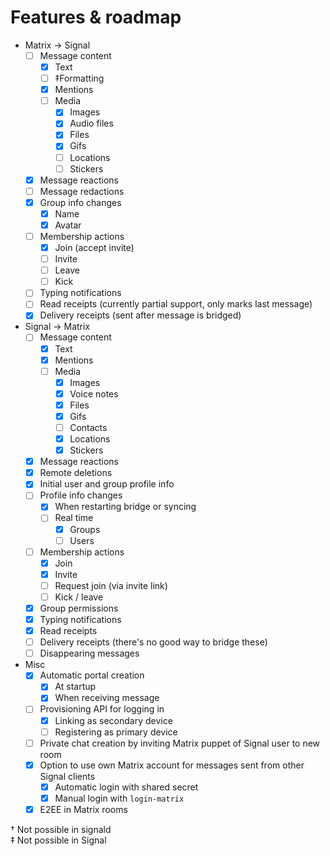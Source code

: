 # Features & roadmap

* Matrix → Signal
  * [ ] Message content
    * [x] Text
    * [ ] ‡Formatting
    * [x] Mentions
    * [ ] Media
      * [x] Images
      * [x] Audio files
      * [x] Files
      * [x] Gifs
      * [ ] Locations
      * [ ] Stickers
  * [x] Message reactions
  * [ ] Message redactions
  * [x] Group info changes
    * [x] Name
    * [x] Avatar
  * [ ] Membership actions
    * [x] Join (accept invite)
    * [ ] Invite
    * [ ] Leave
    * [ ] Kick
  * [ ] Typing notifications
  * [ ] Read receipts (currently partial support, only marks last message)
  * [x] Delivery receipts (sent after message is bridged)
* Signal → Matrix
  * [ ] Message content
    * [x] Text
    * [x] Mentions
    * [ ] Media
      * [x] Images
      * [x] Voice notes
      * [x] Files
      * [x] Gifs
      * [ ] Contacts
      * [x] Locations
      * [x] Stickers
  * [x] Message reactions
  * [x] Remote deletions
  * [x] Initial user and group profile info
  * [ ] Profile info changes
    * [x] When restarting bridge or syncing
    * [ ] Real time
      * [x] Groups
      * [ ] Users
  * [ ] Membership actions
    * [x] Join
    * [x] Invite
    * [ ] Request join (via invite link)
    * [ ] Kick / leave
  * [x] Group permissions
  * [x] Typing notifications
  * [x] Read receipts
  * [ ] Delivery receipts (there's no good way to bridge these)
  * [ ] Disappearing messages
* Misc
  * [x] Automatic portal creation
    * [x] At startup
    * [x] When receiving message
  * [ ] Provisioning API for logging in
    * [x] Linking as secondary device
    * [ ] Registering as primary device
  * [ ] Private chat creation by inviting Matrix puppet of Signal user to new room
  * [x] Option to use own Matrix account for messages sent from other Signal clients
    * [x] Automatic login with shared secret
    * [x] Manual login with `login-matrix`
  * [x] E2EE in Matrix rooms

† Not possible in signald  
‡ Not possible in Signal
